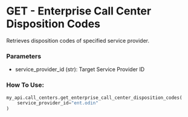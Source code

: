 # GET - Enterprise Call Center Disposition Codes

Retrieves disposition codes of specified service provider.

### Parameters&#x20;

* service_provider_id (str): Target Service Provider ID


### How To Use:

```python
my_api.call_centers.get_enterprise_call_center_disposition_codes(
    service_provider_id="ent.odin"
)
```

